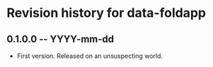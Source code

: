 # Revision history for data-foldapp

## 0.1.0.0  -- YYYY-mm-dd

* First version. Released on an unsuspecting world.
